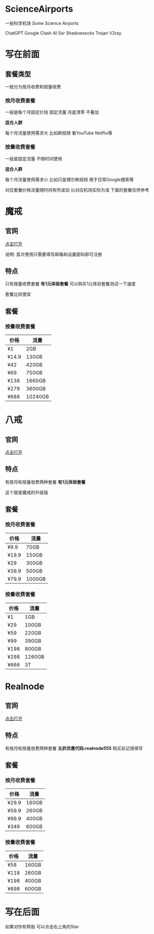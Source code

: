 # ScienceAirports
一些科学机场 Some Science Airports 

ChatGPT Google Clash AI Ssr Shadowsocks Trojan V2ray 







# 写在前面

## 套餐类型

一般分为按月收费和按量收费



### 按月收费套餐

一般是每个月固定价钱 固定流量 月底清零 不叠加

**适合人群**

每个月流量使用需求大 比如刷视频 看YouTube Netflix等



### 按量收费套餐

一般是固定流量 不限时间使用

**适合人群**

每个月流量使用需求小 比如只是偶尔刷视频 用于日常Google搜索等



对应套餐价格流量随时间有所波动 以对应机场实际为准 下面的套餐仅供参考





# 魔戒

## 官网

[点击打开](https://mojie.app/register?aff=PRSmWQtf)

说明: 首次使用只需要填写邮箱和设置密码即可注册



## 特点

只有按量收费套餐 **有1元体验套餐** 可以购买1元体验套餐测试一下速度

套餐比较便宜 



## 套餐



### 按量收费套餐

| 价格  | 流量    |
| ----- | ------- |
| ¥1    | 2GB     |
| ¥14.9 | 130GB   |
| ¥42   | 420GB   |
| ¥69   | 750GB   |
| ¥138  | 1660GB  |
| ¥279  | 3600GB  |
| ¥688  | 10240GB |





# 八戒

## 官网

[点击打开](https://www.bajie.wiki/#/register?code=ThXVwpLh)





## 特点

有按月和按量收费两种套餐 **有1元体验套餐**

这个就是魔戒的升级版





## 套餐



### 按月收费套餐

| 价格  | 流量   |
| ----- | ------ |
| ¥9.9  | 70GB   |
| ¥19.9 | 150GB  |
| ¥29   | 300GB  |
| ¥39.9 | 500GB  |
| ¥79.9 | 1000GB |



### 按量收费套餐

| 价格 | 流量   |
| ---- | ------ |
| ¥1   | 1GB    |
| ¥29  | 100GB  |
| ¥59  | 220GB  |
| ¥99  | 390GB  |
| ¥198 | 800GB  |
| ¥298 | 1260GB |
| ¥666 | 3T     |





# Realnode

## 官网

[点击打开](https://m.realnode.app/#/register?code=XWMwfPoj)





## 特点

有按月和按量收费两种套餐 **五折优惠代码:realnode555** 购买前记得填写





## 套餐



### 按月收费套餐

| 价格  | 流量  |
| ----- | ----- |
| ¥29.9 | 160GB |
| ¥59.9 | 260GB |
| ¥99.9 | 400GB |
| ¥349  | 600GB |



### 按量收费套餐

| 价格 | 流量  |
| ---- | ----- |
| ¥58  | 160GB |
| ¥118 | 260GB |
| ¥198 | 400GB |
| ¥698 | 600GB |





# 写在后面

如果对你有帮助 可以点击右上角的Star
